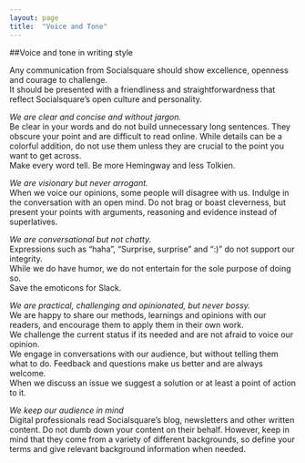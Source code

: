 ```yaml
---
layout: page
title:  "Voice and Tone"
---
```



##Voice and tone in writing style

Any communication from Socialsquare should show excellence, openness and courage to challenge.  
It should be presented with a friendliness and straightforwardness that reflect Socialsquare’s open culture and personality. 

_We are clear and concise and without jargon._  
Be clear in your words and do not build unnecessary long sentences. They obscure your point and are difficult to read online. While details can be a colorful addition, do not use them unless they are crucial to the point you want to get across.  
Make every word tell. Be more Hemingway and less Tolkien.

_We are visionary but never arrogant._  
When we voice our opinions, some people will disagree with us. Indulge in the conversation with an open mind. 
Do not brag or boast cleverness, but present your points with arguments, reasoning and evidence instead of superlatives.

_We are conversational but not chatty._  
Expressions such as “haha”, “Surprise, surprise” and “:)” do not support our integrity.  
While we do have humor, we do not entertain for the sole purpose of doing so.  
Save the emoticons for Slack. 

_We are practical, challenging and opinionated, but never bossy._  
We are happy to share our methods, learnings and opinions with our readers, and encourage them to apply them in their own work.  
We challenge the current status if its needed and are not afraid to voice our opinion.   
We engage in conversations with our audience, but without telling them what to do. Feedback and questions make us better and are always welcome.  
When we discuss an issue we suggest a solution or at least a point of action to it.

_We keep our audience in mind_  
Digital professionals read Socialsquare’s blog, newsletters and other written content. Do not dumb down your content on their behalf. 
However, keep in mind that they come from a variety of different backgrounds, so define your terms and give relevant background information when needed. 

